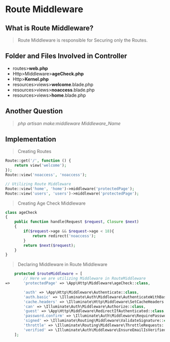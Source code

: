 # Route Middleware
## What is Route Middleware?
> Route Middleware is responsible for Securing only the Routes.
## Folder and Files Involved in Controller
* routes>**web.php**
* Http>Middleware>**ageCheck.php**
* Http>**Kernel.php**
* resources>views>**welcome**.blade.php
* resources>views>**noaccess**.blade.php
* resources>views>**home**.blade.php
## Another Question
> *php artisan make:middleware Middleware_Name*
## Implementation
> Creating Routes
```php
Route::get('/', function () {
    return view('welcome');
});
Route::view('noaccess', 'noaccess');

// Utilizing Route Middleware
Route::view('home', 'home')->middleware('protectedPage');
Route::view('users', 'users')->middleware('protectedPage');
```
> Creating Age Check Middleware
```php
class ageCheck
{
    public function handle(Request $request, Closure $next)
    {
        if($request->age && $request->age < 18){
            return redirect('noaccess');
        }
        return $next($request);
    }
}

```
> Declaring Middleware in Route Middleware
```php
    protected $routeMiddleware = [
        // Here we are utilizing Middleware in RouteMiddleware
=>      'protectedPage' => \App\Http\Middleware\ageCheck::class,

        'auth' => \App\Http\Middleware\Authenticate::class,
        'auth.basic' => \Illuminate\Auth\Middleware\AuthenticateWithBasicAuth::class,
        'cache.headers' => \Illuminate\Http\Middleware\SetCacheHeaders::class,
        'can' => \Illuminate\Auth\Middleware\Authorize::class,
        'guest' => \App\Http\Middleware\RedirectIfAuthenticated::class,
        'password.confirm' => \Illuminate\Auth\Middleware\RequirePassword::class,
        'signed' => \Illuminate\Routing\Middleware\ValidateSignature::class,
        'throttle' => \Illuminate\Routing\Middleware\ThrottleRequests::class,
        'verified' => \Illuminate\Auth\Middleware\EnsureEmailIsVerified::class,
    ];
```

